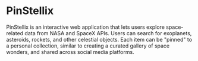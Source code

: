 # PinStellix
PinStellix is an interactive web application that lets users explore space-related data from NASA and SpaceX APIs. Users can search for exoplanets, asteroids, rockets, and other celestial objects. Each item can be "pinned" to a personal collection, similar to creating a curated gallery of space wonders, and shared across social media platforms.
